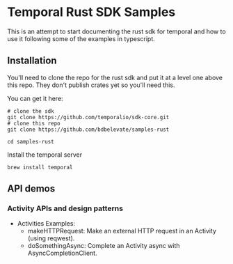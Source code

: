 # Temporal Rust SDK Samples

This is an attempt to start documenting the rust sdk for temporal and how to use it following some of the examples in typescript.

## Installation

You'll need to clone the repo for the rust sdk and put it at a level one above this repo. They don't publish crates yet so you'll need this.

You can get it here:

```
# clone the sdk
git clone https://github.com/temporalio/sdk-core.git
# clone this repo
git clone https://github.com/bdbelevate/samples-rust

cd samples-rust
```

Install the temporal server
```
brew install temporal
```

## API demos

### Activity APIs and design patterns
- Activities Examples:
  - makeHTTPRequest: Make an external HTTP request in an Activity (using reqwest).
  - doSomethingAsync: Complete an Activity async with AsyncCompletionClient.